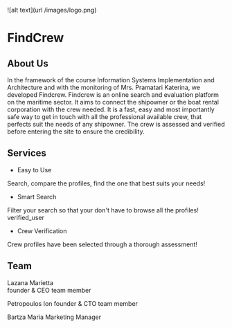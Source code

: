 ![alt text](url /images/logo.png)

# FindCrew

## About Us

In the framework of the course Information Systems Implementation and Architecture and with the monitoring of Mrs. Pramatari Katerina, we developed Findcrew. Findcrew is an online search and evaluation platform on the maritime sector. It aims to connect the shipowner or the boat rental corporation with the crew needed. It is a fast, easy and most importantly safe way to get in touch with all the professional available crew, that perfects suit the needs of any shipowner. The crew is assessed and verified before entering the site to ensure the credibility.

## Services

* Easy to Use

Search, compare the profiles, find the one that best suits your needs!

* Smart Search

Filter your search so that your don't have to browse all the profiles!
verified_user

* Crew Verification

Crew profiles have been selected through a thorough assessment!

## Team

Lazana Marietta      
founder & CEO
team member

Petropoulos Ion
founder & CTO
team member

Bartza Maria
Marketing Manager
